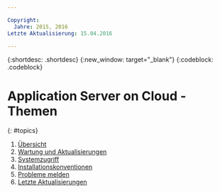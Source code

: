 ```yaml
---

Copyright:
  Jahre: 2015, 2016
Letzte Aktualisierung: 15.04.2016

---
```


{:shortdesc: .shortdesc}
{:new_window: target="_blank"}
{:codeblock: .codeblock}

# Application Server on Cloud - Themen
{: #topics}

1. [Übersicht](indexWAS4Bluemix.html)
2. [Wartung und Aktualisierungen](maintenanceAndUpdates.html)
6. [Systemzugriff](systemAccess.html)
7. [Installationskonventionen](installationConventions.html)
8. [Probleme melden](reportingIssues.html)
9. [Letzte Aktualisierungen](latestUpdates.html)
